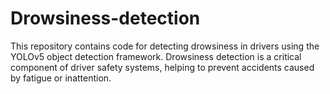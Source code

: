 # Drowsiness-detection
This repository contains code for detecting drowsiness in drivers using the YOLOv5 object detection framework. Drowsiness detection is a critical component of driver safety systems, helping to prevent accidents caused by fatigue or inattention.
